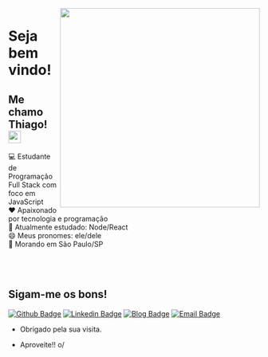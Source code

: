 

<img align="right" width="400" height="400" src="https://media.giphy.com/media/USV0ym3bVWQJJmNu3N/giphy.gif">
 
# Seja bem vindo!
## Me chamo Thiago! <img src="https://github.com/souvikguria98/souvikguria98/blob/master/Hi.gif" width="25">

💻 Estudante de Programação Full Stack com foco em JavaScript <br/>
❤ Apaixonado por tecnologia e programação  <br/>
🌱 Atualmente estudado: Node/React<br/>
😄 Meus pronomes: ele/dele <br/>
🏡 Morando em São Paulo/SP<br/><br/>
<br>
<br>

## Sigam-me os bons!
[![Github Badge](https://img.shields.io/badge/-Github-000?style=for-the-badge&logo=Github&logoColor=white&link=https://github.com/thiilins)](https://github.com/thiilins)
[![Linkedin Badge](https://img.shields.io/badge/-LinkedIn-blue?style=for-the-badge&logo=Linkedin&logoColor=white&link=https://linkedin.com/thiilins)](https://linkedin.com/thiilins) [![Blog Badge](https://img.shields.io/badge/-Blog-4a0086?style=for-the-badge&logo=wordpress&logoColor=white&link=https://thiagolins.dev.br/)](https://thiagolins.dev.br/) [![Email Badge](https://img.shields.io/badge/-Email-EA4335?style=for-the-badge&logo=Gmail&logoColor=white&link=mailto:falecom@thiagolins.dev.br)](mailto:falecom@thiagolins.dev.br)

- Obrigado pela sua visita. 
 
- Aproveite!! o/



